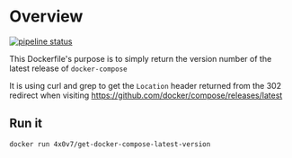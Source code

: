 # Overview

[![pipeline status](https://gitlab.com/andy.wilson/get-docker-compose-latest-version/badges/master/pipeline.svg)](https://gitlab.com/andy.wilson/get-docker-compose-latest-version/commits/master)

This Dockerfile's purpose is to simply return the version number of the latest release of `docker-compose`

It is using curl and grep to get the `Location` header returned from the 302 redirect when visiting <https://github.com/docker/compose/releases/latest>

## Run it

```shell
docker run 4x0v7/get-docker-compose-latest-version
```

